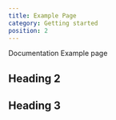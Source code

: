 ```yaml
---
title: Example Page
category: Getting started
position: 2
---
```


Documentation Example page

## Heading 2

## Heading 3
